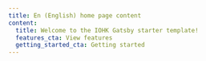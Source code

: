 ```yaml
---
title: En (English) home page content
content:
  title: Welcome to the IOHK Gatsby starter template!
  features_cta: View features
  getting_started_cta: Getting started
---
```

